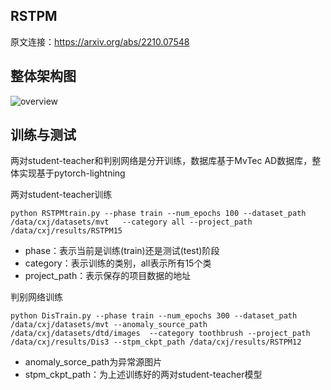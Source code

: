 ## RSTPM

原文连接：https://arxiv.org/abs/2210.07548

## 整体架构图

![overview](https://github.com/todofirst/AdvTech/blob/main/2022/11-%E9%99%88%E4%BF%AE%E5%BB%BA%20%E6%8C%87%E5%AF%BC%E8%80%81%E5%B8%88-%E9%AB%98%E7%81%BF/overview.png "overview")

## 训练与测试

两对student-teacher和判别网络是分开训练，数据库基于MvTec AD数据库，整体实现基于pytorch-lightning



两对student-teacher训练

```shell
python RSTPMtrain.py --phase train --num_epochs 100 --dataset_path /data/cxj/datasets/mvt   --category all --project_path /data/cxj/results/RSTPM15
```

- phase：表示当前是训练(train)还是测试(test)阶段
- category：表示训练的类别，all表示所有15个类
- project_path：表示保存的项目数据的地址

判别网络训练

```shell
python DisTrain.py --phase train --num_epochs 300 --dataset_path /data/cxj/datasets/mvt --anomaly_source_path /data/cxj/datasets/dtd/images  --category toothbrush --project_path /data/cxj/results/Dis3 --stpm_ckpt_path /data/cxj/results/RSTPM12
```

- anomaly_sorce_path为异常源图片
- stpm_ckpt_path：为上述训练好的两对student-teacher模型



